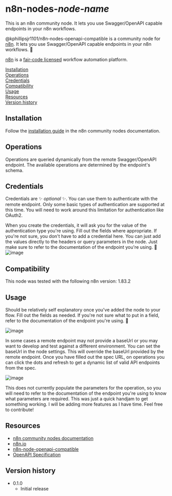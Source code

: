 # n8n-nodes-_node-name_

This is an n8n community node. It lets you use Swagger/OpenAPI capable endpoints in your n8n workflows.

@kphillipsjr1101/n8n-nodes-openapi-compatible is a community node for [n8n](https://n8n.io/). It lets you use Swagger/OpenAPI capable endpoints in your n8n workflows. 🚀

[n8n](https://n8n.io/) is a [fair-code licensed](https://docs.n8n.io/reference/license/) workflow automation platform.

[Installation](#installation)  
[Operations](#operations)  
[Credentials](#credentials)  <!-- delete if no auth needed -->  
[Compatibility](#compatibility)  
[Usage](#usage)  <!-- delete if not using this section -->  
[Resources](#resources)  
[Version history](#version-history)  <!-- delete if not using this section -->  

## Installation

Follow the [installation guide](https://docs.n8n.io/integrations/community-nodes/installation/) in the n8n community nodes documentation.

## Operations

Operations are queried dynamically from the remote Swagger/OpenAPI endpoint. The available operations are determined by the endpoint's schema.

## Credentials

Credentials are ✨ _optional_ ✨. You can use them to authenticate with the remote endpoint. Only some basic types of authentication are supported at this time. You will need to work around this limitation for authentication like OAuth2.

When you create the credentials, it will ask you for the value of the authentication type you're using. Fill out the fields where appropriate. If you're not sure, you don't have to add a credential here. You can just add the values directly to the headers or query parameters in the node. Just make sure to refer to the documentation of the endpoint you're using. 📑
![image](https://github.com/user-attachments/assets/2cb27b3a-5e03-4bdd-ad9f-52de6dd8f803)


## Compatibility

This node was tested with the following n8n version:
1.83.2

## Usage

Should be relatively self explanatory once you've added the node to your flow. Fill out the fields as needed. If you're not sure what to put in a field, refer to the documentation of the endpoint you're using. 📑

![image](https://github.com/user-attachments/assets/44454deb-1613-4a5f-9873-6f77d71458fa)

In some cases a remote endpoint may not provide a baseUrl or you may want to develop and test against a different environment. You can set the baseUrl in the node settings. This will override the baseUrl provided by the remote endpoint.
Once you have filled out the spec URL, on operations you can click the dots and refresh to get a dynamic list of valid API endpoints from the spec.

![image](https://github.com/user-attachments/assets/59dc9389-266a-4fb3-ab3a-90e3afb61b9a)


This does not currently populate the parameters for the operation, so you will need to refer to the documentation of the endpoint you're using to know what parameters are required. This was just a quick handjam to get something working. I will be adding more features as I have time. Feel free to contribute!

## Resources

* [n8n community nodes documentation](https://docs.n8n.io/integrations/community-nodes/)
* [n8n.io](https://n8n.io/)
* [n8n-node-openapi-compatible](https://github.com/kphillipsjr1101/n8n-nodes-openapi-compatible)
* [OpenAPI Specification](https://github.com/OAI/OpenAPI-Specification)

## Version history

* 0.1.0
  * Initial release
